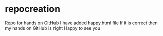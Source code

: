 # repocreation
Repo for hands on GitHub
I have added happy.html file
If it is correct then my hands on GitHub is right
Happy to see you
